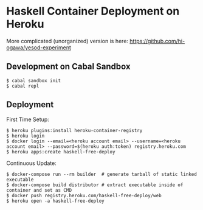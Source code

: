 # Haskell Container Deployment on Heroku

More complicated (unorganized) version is here: https://github.com/hi-ogawa/yesod-experiment

## Development on Cabal Sandbox

```
$ cabal sandbox init
$ cabal repl
```

## Deployment

First Time Setup:

```
$ heroku plugins:install heroku-container-registry
$ heroku login
$ docker login --email=<heroku account email> --username=<heroku account email> --password=$(heroku auth:token) registry.heroku.com
$ heroku apps:create haskell-free-deploy
```

Continuous Update:

```
$ docker-compose run --rm builder  # generate tarball of static linked executable
$ docker-compose build distributor # extract executable inside of container and set as CMD
$ docker push registry.heroku.com/haskell-free-deploy/web
$ heroku open -a haskell-free-deploy
```
